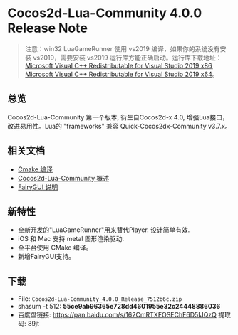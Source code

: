 # Cocos2d-Lua-Community 4.0.0 Release Note

> 注意：win32 LuaGameRunner 使用 vs2019 编译，如果你的系统没有安装 vs2019，需要安装 vs2019 运行库方能正确启动。运行库下载地址：[Microsoft Visual C++ Redistributable for Visual Studio 2019 x86](https://aka.ms/vs/16/release/VC_redist.x86.exe), [Microsoft Visual C++ Redistributable for Visual Studio 2019 x64](https://aka.ms/vs/16/release/VC_redist.x64.exe)。

## 总览

Cocos2d-Lua-Community 第一个版本, 衍生自Cocos2d-x 4.0, 增强Lua接口，改进易用性。Lua的 "frameworks" 兼容 Quick-Cocos2dx-Community v3.7.x。

## 相关文档

* [Cmake 编译](../doc/compile/index.md)
* [Cocos2d-Lua-Community 概述](../doc/40/index.md)
* [FairyGUI 说明](../doc/fairygui/index.md)

## 新特性

* 全新开发的"LuaGameRunner"用来替代Player. 设计简单有效.
* iOS 和 Mac 支持 metal 图形渲染驱动.
* 全平台使用 CMake 编译。
* 新增FairyGUI支持。

## 下载

* File: `Cocos2d-Lua-Community_4.0.0_Release_7512b6c.zip`
* shasum -t 512: **55ce9ab96365e728dd4601955e32c24448886036**
* 百度盘链接: https://pan.baidu.com/s/162CmRTXFOSEChF6D5IJQzQ 提取码: 89jt